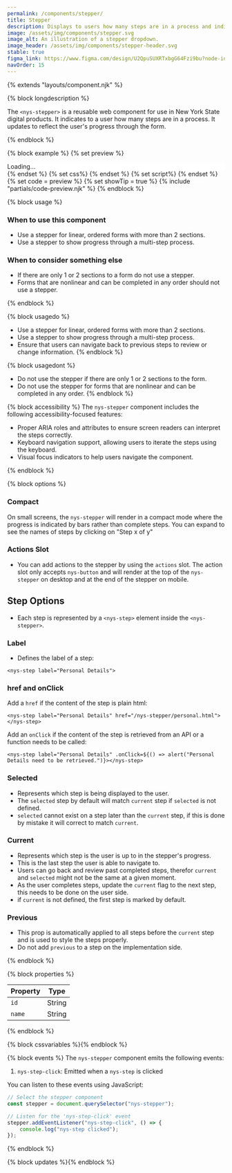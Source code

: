 ```yaml
---
permalink: /components/stepper/
title: Stepper
description: Displays to users how many steps are in a process and indicates their progress.
image: /assets/img/components/stepper.svg
image_alt: An illustration of a stepper dropdown.
image_header: /assets/img/components/stepper-header.svg
stable: true
figma_link: https://www.figma.com/design/U2QpuSUXRTxbgG64Fzi9bu?node-id=4897-5811
navOrder: 15
---
```


{% extends "layouts/component.njk" %}

{% block longdescription %}

The `<nys-stepper>` is a reusable web component for use in New York State digital products. It indicates to a user how many steps are in a process. It updates to reflect the user's progress through the form.

{% endblock %}

{% block example %}
  {% set preview %}
<div class="nys-grid-row">
  <nys-stepper
    label="Register for Design System Office Hours"
    class="nys-desktop:nys-grid-col-4"
  >
    <nys-step
      label="Personal Details"
      href="/stepper-pages/personal.html"
    ></nys-step>
    <nys-step
      label="Team Info"
      selected
      href="/stepper-pages/team.html"
    ></nys-step>
    <nys-step
      label="Usage Survey"
      current
      href="/stepper-pages/survey.html"
      onClick="handleStepClick(event)"
    ></nys-step>
    <nys-step
      label="Newsletter Opt-In"
      href="/stepper-pages/newsletter.html"
    ></nys-step>
  </nys-stepper>
  <div class="nys-desktop:nys-grid-col-8" id="nys-stepper-content">
    Loading...
  </div>
</div>
  {% endset %}
  {% set css%}
  <style>
    #nys-stepper-content {
      background-color: #fff;
    }
  </style>
  {% endset %}
  {% set script%}
<script>
  function handleStepClick(e) {
    alert("This step also has a function called on it");
  }

  document.addEventListener("DOMContentLoaded", async () => {
    const stepper = document.querySelector("nys-stepper");

    if (stepper?.updateComplete) {
      await stepper.updateComplete; // Wait for Lit to finish rendering
    }

    const selectedStep = document.querySelector("nys-step[selected]");
    if (selectedStep) {
      const href = selectedStep.getAttribute("href");
      if (href) {
        try {
          const res = await fetch(href);
          if (!res.ok) throw new Error("Failed to load " + href);
          const html = await res.text();
          const container = document.querySelector("#nys-stepper-content");
          if (container) container.innerHTML = html;
        } catch (err) {
          console.error("Error loading initial step content:", err);
        }
      }
    }
  });

  document.addEventListener("nys-step-click", async (e) => {
    const href = e.detail?.href;
    if (!href) return;

    e.preventDefault();
    try {
      const res = await fetch(href);
      if (!res.ok) throw new Error("Failed to fetch ", href);
      const html = await res.text();

      const container = document.querySelector("#nys-stepper-content");
      if (container) {
        container.innerHTML = html;
      }
    } catch (err) {
      console.error("Error loading innerHTML:", err);
    }
  });
</script>
  {% endset %}
  {% set code = preview %}
  {% set showTip = true %}
  {% include "partials/code-preview.njk" %}
{% endblock %}

{% block usage %}
### When to use this component
- Use a stepper for linear, ordered forms with more than 2 sections.
- Use a stepper to show progress through a multi-step process.

### When to consider something else
- If there are only 1 or 2 sections to a form do not use a stepper.
- Forms that are nonlinear and can be completed in any order should not use a stepper.

{% endblock %}

{% block usagedo %}
- Use a stepper for linear, ordered forms with more than 2 sections.
- Use a stepper to show progress through a multi-step process.
- Ensure that users can navigate back to previous steps to review or change information.
{% endblock %}

{% block usagedont %}
- Do not use the stepper if there are only 1 or 2 sections to the form.
- Do not use the stepper for forms that are nonlinear and can be completed in any order.
{% endblock %}

{% block accessibility %}
The `nys-stepper` component includes the following accessibility-focused features:

- Proper ARIA roles and attributes to ensure screen readers can interpret the steps correctly.
- Keyboard navigation support, allowing users to iterate the steps using the keyboard.
- Visual focus indicators to help users navigate the component.

{% endblock %}

{% block options %}

### Compact
On small screens, the `nys-stepper` will render in a compact mode where the progress is indicated by bars rather than complete steps. You can expand to see the names of steps by clicking on "Step x of y"

### Actions Slot
- You can add actions to the stepper by using the `actions` slot. The action slot only accepts `nys-button` and will render at the top of the `nys-stepper` on desktop and at the end of the stepper on mobile.

## Step Options
- Each step is represented by a `<nys-step>` element inside the `<nys-stepper>`.

### Label
- Defines the label of a step:
```
<nys-step label="Personal Details">
```

### href and onClick
Add a `href` if the content of the step is plain html:
```
<nys-step label="Personal Details" href="/nys-stepper/personal.html"></nys-step>
```
Add an `onClick` if the content of the step is retrieved from an API or a function needs to be called:
```
<nys-step label="Personal Details" .onClick=${() => alert("Personal Details need to be retrieved.")}></nys-step>
```
### Selected
- Represents which step is being displayed to the user.
- The `selected` step by default will match `current` step if `selected` is not defined.
- `selected` cannot exist on a step later than the `current` step, if this is done by mistake it will correct to match `current`.

### Current
- Represents which step is the user is up to in the stepper's progress.
- This is the last step the user is able to navigate to.
- Users can go back and review past completed steps, therefor `current` and `selected` might not be the same at a given moment.
- As the user completes steps, update the `current` flag to the next step, this needs to be done on the user side.
- if `current` is not defined, the first step is marked by default.

### Previous
- This prop is automatically applied to all steps before the `current` step and is used to style the steps properly.
- Do not add `previous` to a step on the implementation side.


{% endblock %}

{% block properties %}

| Property       | Type                                   |
|----------------|----------------------------------------|
| `id`           | String                                 |
| `name`         | String                                 |

{% endblock %}

{% block cssvariables %}{% endblock %}

{% block events %}
The `nys-stepper` component emits the following events:

1. `nys-step-click`: Emitted when a `nys-step` is clicked

You can listen to these events using JavaScript:

```js
// Select the stepper component
const stepper = document.querySelector("nys-stepper");

// Listen for the 'nys-step-click' event
stepper.addEventListener("nys-step-click", () => {
	console.log("nys-step clicked");
});
```
{% endblock %}

{% block updates %}{% endblock %}